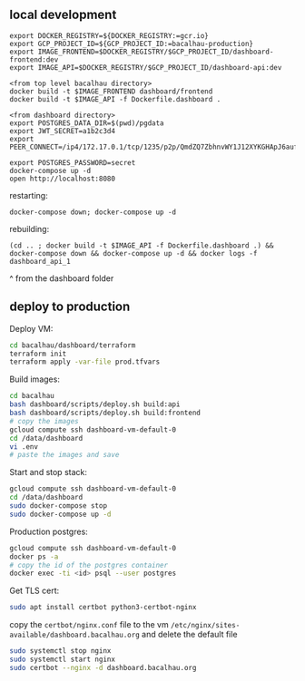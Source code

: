 ## local development

```
export DOCKER_REGISTRY=${DOCKER_REGISTRY:=gcr.io}
export GCP_PROJECT_ID=${GCP_PROJECT_ID:=bacalhau-production}
export IMAGE_FRONTEND=$DOCKER_REGISTRY/$GCP_PROJECT_ID/dashboard-frontend:dev
export IMAGE_API=$DOCKER_REGISTRY/$GCP_PROJECT_ID/dashboard-api:dev

<from top level bacalhau directory>
docker build -t $IMAGE_FRONTEND dashboard/frontend
docker build -t $IMAGE_API -f Dockerfile.dashboard .

<from dashboard directory>
export POSTGRES_DATA_DIR=$(pwd)/pgdata
export JWT_SECRET=a1b2c3d4
export PEER_CONNECT=/ip4/172.17.0.1/tcp/1235/p2p/QmdZQ7ZbhnvWY1J12XYKGHApJ6aufKyLNSvf8jZBrBaAVL

export POSTGRES_PASSWORD=secret
docker-compose up -d
open http://localhost:8080
```

restarting:
```
docker-compose down; docker-compose up -d
```
rebuilding:
```
(cd .. ; docker build -t $IMAGE_API -f Dockerfile.dashboard .) && docker-compose down && docker-compose up -d && docker logs -f dashboard_api_1
```
^ from the dashboard folder


## deploy to production

Deploy VM:

```bash
cd bacalhau/dashboard/terraform
terraform init
terraform apply -var-file prod.tfvars
```

Build images:

```bash
cd bacalhau
bash dashboard/scripts/deploy.sh build:api
bash dashboard/scripts/deploy.sh build:frontend
# copy the images
gcloud compute ssh dashboard-vm-default-0
cd /data/dashboard
vi .env
# paste the images and save
```

Start and stop stack:

```bash
gcloud compute ssh dashboard-vm-default-0
cd /data/dashboard
sudo docker-compose stop
sudo docker-compose up -d
```

Production postgres:

```bash
gcloud compute ssh dashboard-vm-default-0
docker ps -a
# copy the id of the postgres container
docker exec -ti <id> psql --user postgres
```

Get TLS cert:

```bash
sudo apt install certbot python3-certbot-nginx
```

copy the `certbot/nginx.conf` file to the vm `/etc/nginx/sites-available/dashboard.bacalhau.org` and delete the default file

```bash
sudo systemctl stop nginx
sudo systemctl start nginx
sudo certbot --nginx -d dashboard.bacalhau.org
```
